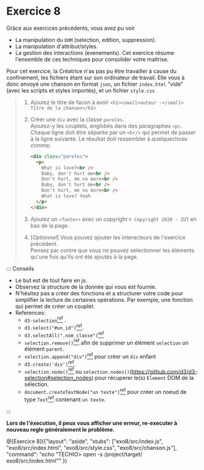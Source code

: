 # Exercice 8

Grâce aux exercices précédents, vous avez pu voir

- La manipulation du `DOM` (selection, edition, suppression).
- La manipulation d'attribut/styles.
- La gestion des interactions (evenements).
  Cet exercice résume l'ensemble de ces techniques pour consolider votre maîtrise.

Pour cet exercice, la Créatrice n'as pas pu être travailler à cause du confinement, les fichiers étant sur son ordinateur de travail. Elle vous à donc envoyé une chanson en format `json`, un fichier `index.html` "vide" (avec les scripts et styles importés), et un fichier `style.css`

> 1. Ajoutez le titre de facon à avoir `<h1><small>auteur -</small> Titre de la chanson</h1>`
> 2. Créer une `div` avec la classe `paroles`.  
>    Ajoutez-y les couplets, englobés dans des paragraphes `<p>`.  
>    Chaque ligne doit être séparée par un `<br/>` qui permet de passer à la ligne suivante.
>    Le résultat doit ressembler à quelquechose comme:
>
>    ```html
>    <div class="paroles">
>      <p>
>        What is love?<br />
>        Baby, don't hurt me<br />
>        Don't hurt, me no more<br />
>        Baby, don't hurt me<br />
>        Don't hurt, me no more<br />
>        What is love? Yeah
>      </p>
>    </div>
>    ```
> 3. Ajoutez un `<footer>` avec un copyright `© Copyright 2020 - IUT` en bas de la page.
> 4. [_Optionnel_] Vous pouvez ajouter les interacteurs de l'exercice précédent.  
>   Pensez par contre que vous ne pouvez sélectionner les éléments qu'une fois qu'ils ont été ajoutés à la page.

::: Conseils

- Le but est de tout faire en js.
- Observez la structure de la donnée qui vous est fournie.
- N'hésitez pas a créer des fonctions et a structurer votre code pour simplifier la lecture de certaines opérations. Par exemple, une fonction qui permet de créer un couplet.
- References:
    - `d3-selection`[<sup>ref</sup>](https://github.com/d3/d3-selection) .
    - `d3.select("#un_id")`[<sup>ref</sup>](https://github.com/d3/d3-selection#select).
    - `d3.selectAll(".nom_classe")`[<sup>ref</sup>](https://github.com/d3/d3-selection#selectAll)
    - `selection.remove()`[<sup>ref</sup>](https://github.com/d3/d3-selection#selection_remove) afin de supprimer un élément `selection` un élément `parent`.
    - `selection.append("div")`[<sup>ref</sup>](https://github.com/d3/d3-selection#selection_append) pour créer un `div` enfant
    - `d3.create('div')`[<sup>ref</sup>](https://github.com/d3/d3-selection#create).
    - `selection.node()`[<sup>ref</sup>](https://github.com/d3/d3-selection#selection_node) ou `selection.nodes()`(https://github.com/d3/d3-selection#selection_nodes) pour récuperer le(s) `Element` DOM de la sélection.
    - `document.createTextNode("un texte")`[<sup>ref</sup>](https://developer.mozilla.org/fr/docs/Web/API/Document/createTextNode) pour créer un noeud de type `Text`[<sup>ref</sup>](https://developer.mozilla.org/fr/docs/Web/API/Text) contenant `un texte`.

:::

**Lors de l'éxecution, il peux vous afficher une erreur, re-executer à nouveau regle généralement le problème.**

@[Exercice 8]({"layout": "aside", "stubs": ["exo8/src/index.js", "exo8/src/index.html", "exo8/src/style.css", "exo8/src/chanson.js"], "command": "echo \"TECHIO> open -s /project/target/ exo8/src/index.html\"" })